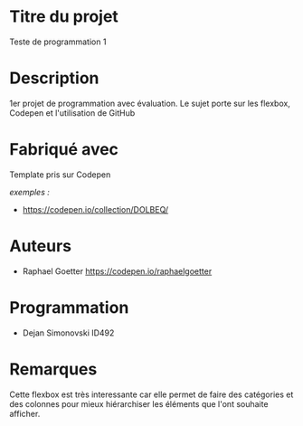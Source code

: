 # Titre du projet

Teste de programmation 1

# Description

1er projet de programmation avec évaluation. Le sujet porte sur les flexbox, Codepen et l'utilisation de GitHub

# Fabriqué avec

Template pris sur Codepen

_exemples :_

* https://codepen.io/collection/DOLBEQ/

# Auteurs

* Raphael Goetter https://codepen.io/raphaelgoetter

# Programmation

* Dejan Simonovski ID492

# Remarques

Cette flexbox est très interessante car elle permet de faire des catégories et des colonnes pour mieux hiérarchiser les éléments que l'ont souhaite afficher. 
